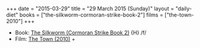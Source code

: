 +++
date = "2015-03-29"
title = "29 March 2015 (Sunday)"
layout = "daily-diet"
books = ["the-silkworm-cormoran-strike-book-2"]
films = ["the-town-2010"]
+++

<ul>
<li class="entry Book">Book: <a href="/books/the-silkworm-cormoran-strike-book-2">The Silkworm (Cormoran Strike Book 2)</a> {H} /f/</li>
<li class="entry Film">Film: <a href="/films/the-town-2010">The Town (2010)</a> +</li>
</ul>